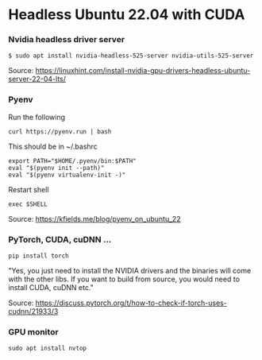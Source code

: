 # Headless Ubuntu 22.04 with CUDA

### **Nvidia headless driver server**
```
$ sudo apt install nvidia-headless-525-server nvidia-utils-525-server
```
Source: https://linuxhint.com/install-nvidia-gpu-drivers-headless-ubuntu-server-22-04-lts/


### **Pyenv**
Run the following
```
curl https://pyenv.run | bash
```
This should be in ~/.bashrc
```
export PATH="$HOME/.pyenv/bin:$PATH"
eval "$(pyenv init --path)"
eval "$(pyenv virtualenv-init -)"
```
Restart shell
```
exec $SHELL
```
Source: https://kfields.me/blog/pyenv_on_ubuntu_22


### **PyTorch, CUDA, cuDNN ...**
```
pip install torch
```

"Yes, you just need to install the NVIDIA drivers and the binaries will come with the other libs.
If you want to build from source, you would need to install CUDA, cuDNN etc."

Source: https://discuss.pytorch.org/t/how-to-check-if-torch-uses-cudnn/21933/3


### **GPU monitor**
```
sudo apt install nvtop
```